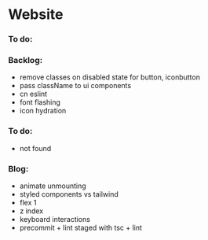 # Website

### To do:

### Backlog:

- remove classes on disabled state for button, iconbutton
- pass className to ui components
- cn eslint
- font flashing
- icon hydration

### To do:
- not found


### Blog:

- animate unmounting
- styled components vs tailwind
- flex 1
- z index
- keyboard interactions
- precommit + lint staged with tsc + lint

